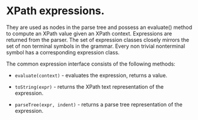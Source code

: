 # XPath expressions. 

They are used as nodes in the parse tree and possess an evaluate() method to compute an XPath value given an XPath context. Expressions are returned from the parser. The set of
expression classes closely mirrors the set of non terminal symbols in the grammar. Every non trivial nonterminal symbol has a corresponding expression class.

The common expression interface consists of the following methods:

- `evaluate(context)` - evaluates the expression, returns a value.

- `toString(expr)` - returns the XPath text representation of the expression.

- `parseTree(expr, indent)` - returns a parse tree representation of the expression.